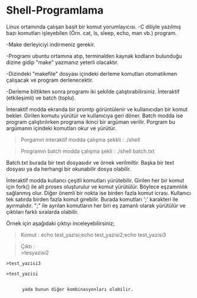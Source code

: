 # Shell-Programlama
Linux ortamında çalışan basit bir komut yorumlayıcısı.
-C diliyle yazılmış bazı komutları işleyebilen (Örn. cat, ls, sleep, echo, man vb.) program.

-Make derleyiciyi indirmeniz gerekir.

-Programı ubuntu ortamına atıp, terminalden kaynak kodların bulunduğu dizine gidip "make" yazmanız yeterli olacaktır.

-Dizindeki "makefile" dosyası içindeki derleme komutları otomatikmen çalışacak ve program derlenecektir.

-Derleme bittikten sonra programı iki şekilde çalıştırabilirsiniz. İnteraktif (etkileşimli) ve batch (toplu).

İnteraktif modda ekranda bir promtp görüntülenir ve kullanıcıdan bir komut bekler. Girilen komutu yürütür ve kullanıcıya geri döner.
Batch modda ise program çalıştırılırken programa ikinci bir argüman verilir. Porgram bu argümanın içindeki komutları okur ve yürütür.

  >Porgamın interaktif modda çalışma şekkli : ./shell
  
  >Programın batch  modda çalışma şekli : ./shell batch.txt
  
Batch.txt burada bir text dosyasıdır ve örnek verilmiltir. Başka bir text dosyası ya da herhangi bir okunabilir dosya olabilir.

İnteraktif modda kullancı çeşitli komutları yürütebilir. Girilen her bir komut için fork() ile alt proses oluşturulur ve komut yürütülür. Böylece eşzamnlılık sağlanmış olur.
Diğer önemli  bir nokta ise birden fazla komut icrası. Kullanıcı tek satırda birden fazla komut girebilir. Burada komutları ';' karakteri ile ayırmalıdır.
";" ile ayrılan komutların her biri eş zamanlı olarak yürütülür ve çıktıları farklı sıralarda olabilir. 

Örnek için aşağıdaki çıktıyı inceleyebilirsiniz;

 >Komut : echo test_yazisi;echo test_yazisi2;echo test_yazisi3
 
 >Çıktı :  
    >tesyazisi2   
    
    >test_yazisi3
    
    >test_yazisi
    
          
          yada bunun diğer kombinasyonları olabilir.


